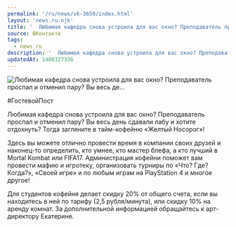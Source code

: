 ```yaml
---
permalink: '/ru/news/vk-3659/index.html'
layout: 'news.ru.njk'
title: '  Любимая кафедра снова устроила для вас окно? Преподаватель проспал и отменил пару? Вы весь де…'
source: ВКонтакте
tags:
  - news_ru
description: '  Любимая кафедра снова устроила для вас окно? Преподаватель проспал и отменил пару? Вы весь де…'
updatedAt: 1480327336
---
```

![  Любимая кафедра снова устроила для вас окно? Преподаватель проспал и отменил пару? Вы весь де…](https://sun9-44.userapi.com/impf/c837735/v837735481/11a4c/Y9i1SR_0_EQ.jpg?size=1280x853&quality=96&proxy=1&sign=fe263201ee13d6a6d82ff41e9e6e789d&c_uniq_tag=hAfDsOxDNwKijjkMY9tqYf8Ma7aCUveKsDMW4BPnlcQ&type=album)

#ГостевойПост

Любимая кафедра снова устроила для вас окно? Преподаватель проспал и отменил пару? Вы весь день сдавали лабу и хотите отдохнуть? Тогда загляните в тайм-кофейню «Желтый Носорог»!

Здесь вы можете отлично провести время в компании своих друзей и наконец-то определить, кто умнее, кто мастер блефа, а кто лучший в Mortal Kombat или FIFA17. Администрация кофейни поможет вам провести мафию и игротеку, организовать турниры по «Что? Где? Когда?», «Своей игре» и по любым играм на PlayStation 4 и многое другое!

Для студентов кофейня делает скидку 20% от общего счета, если вы находитесь в ней по тарифу (2,5 рубля/минута), или скидку 10% на аренду комнат. За дополнительной информацией обращайтесь к арт-директору Екатерине.
